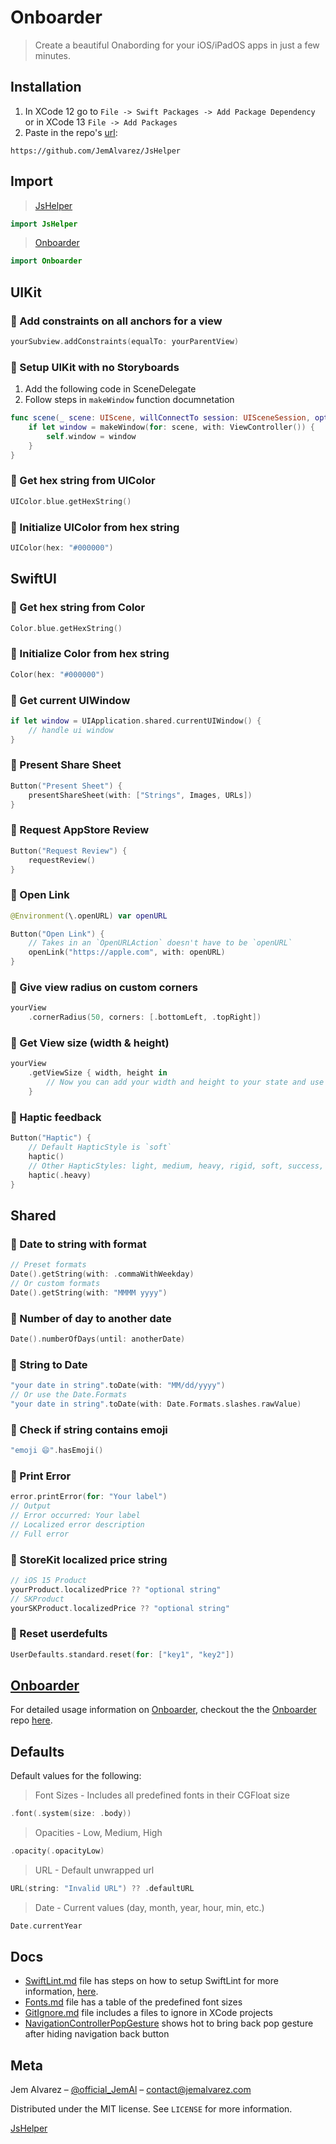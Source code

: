 # Onboarder
> Create a beautiful Onabording for your iOS/iPadOS apps in just a few minutes.


## Installation

1. In XCode 12 go to `File -> Swift Packages -> Add Package Dependency` or in XCode 13 `File -> Add Packages`
2. Paste in the repo's [url](https://github.com/JemAlvarez/JsHelper`): 
```
https://github.com/JemAlvarez/JsHelper
```

## Import
> [JsHelper](https://github.com/JemAlvarez/JsHelper)
```swift
import JsHelper
```
> [Onboarder](https://github.com/JemAlvarez/onboarder)
```swift
import Onboarder
```

## UIKit
### 🔸 Add constraints on all anchors for a view
```swift 
yourSubview.addConstraints(equalTo: yourParentView)
```
### 🔸 Setup UIKit with no Storyboards
1. Add the following code in SceneDelegate
2. Follow steps in `makeWindow` function documnetation
```swift
func scene(_ scene: UIScene, willConnectTo session: UISceneSession, options connectionOptions: UIScene.ConnectionOptions) {
	if let window = makeWindow(for: scene, with: ViewController()) {
		self.window = window
	}
}
```

### 🔸 Get hex string from UIColor
```swift
UIColor.blue.getHexString()
```

### 🔸 Initialize UIColor from hex string
```swift
UIColor(hex: "#000000")
```

## SwiftUI
### 🔹 Get hex string from Color
```swift
Color.blue.getHexString()
```

### 🔹 Initialize Color from hex string
```swift
Color(hex: "#000000")
```
### 🔹 Get current UIWindow 
```swift
if let window = UIApplication.shared.currentUIWindow() {
	// handle ui window
}
```
### 🔹 Present Share Sheet
```swift
Button("Present Sheet") {
	presentShareSheet(with: ["Strings", Images, URLs])
}
```
### 🔹 Request AppStore Review
```swift
Button("Request Review") {
	requestReview()
}
```
### 🔹 Open Link
```swift
@Environment(\.openURL) var openURL

Button("Open Link") {
	// Takes in an `OpenURLAction` doesn't have to be `openURL`
	openLink("https://apple.com", with: openURL)
}
```
### 🔹 Give view radius on custom corners
```swift
yourView
	.cornerRadius(50, corners: [.bottomLeft, .topRight])
```
### 🔹 Get View size (width & height)
```swift
yourView
	.getViewSize { width, height in
		// Now you can add your width and height to your state and use it
	}
```
### 🔹 Haptic feedback
```swift
Button("Haptic") {
	// Default HapticStyle is `soft`
	haptic()
	// Other HapticStyles: light, medium, heavy, rigid, soft, success, error, warning, selection
	haptic(.heavy)
}
```

## Shared
### 🔺 Date to string with format
```swift
// Preset formats
Date().getString(with: .commaWithWeekday)
// Or custom formats
Date().getString(with: "MMMM yyyy")
```
### 🔺 Number of day to another date
```swift
Date().numberOfDays(until: anotherDate)
```
### 🔺 String to Date
```swift
"your date in string".toDate(with: "MM/dd/yyyy")
// Or use the Date.Formats
"your date in string".toDate(with: Date.Formats.slashes.rawValue)
```
### 🔺 Check if string contains emoji
```swift
"emoji 😄".hasEmoji()
```
### 🔺 Print Error
```swift
error.printError(for: "Your label")
// Output
// Error occurred: Your label
// Localized error description
// Full error
```
### 🔺 StoreKit localized price string
```swift
// iOS 15 Product
yourProduct.localizedPrice ?? "optional string"
// SKProduct
yourSKProduct.localizedPrice ?? "optional string"
```
### 🔺 Reset userdefults
```swift
UserDefaults.standard.reset(for: ["key1", "key2"])
```

## [Onboarder](https://github.com/JemAlvarez/onboarder)
For detailed usage information on [Onboarder](https://github.com/JemAlvarez/onboarder), checkout the the [Onboarder](https://github.com/JemAlvarez/onboarder) repo [here](https://github.com/JemAlvarez/onboarder).

## Defaults
Default values for the following:
> Font Sizes - Includes all predefined fonts in their CGFloat size
```swift
.font(.system(size: .body))
```
> Opacities - Low, Medium, High
```swift
.opacity(.opacityLow)
```
> URL - Default unwrapped url
```swift
URL(string: "Invalid URL") ?? .defaultURL
```
> Date - Current values (day, month, year, hour, min, etc.)
```swift
Date.currentYear
```

## Docs
* [SwiftLint.md](/Sources/JsHelper/Docs/SwiftLint.md) file has steps on how to setup SwiftLint for more information, [here](https://github.com/realm/SwiftLint).
* [Fonts.md](/Sources/JsHelper/Docs/Fonts.md) file has a table of the predefined font sizes
* [GitIgnore.md](/Sources/JsHelper/Docs/GitIgnore.md) file includes a files to ignore in XCode projects
* [NavigationControllerPopGesture](/Sources/JsHelper/Docs/NavigationControllerPopGesture) shows hot to bring back pop gesture after hiding navigation back button

## Meta

Jem Alvarez – [@official_JemAl](https://twitter.com/official_JemAl) – contact@jemalvarez.com

Distributed under the MIT license. See ``LICENSE`` for more information.

[JsHelper](https://github.com/JemAlvarez/JsHelper)
